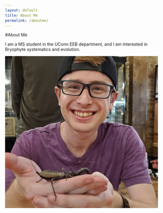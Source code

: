 ```yaml
---
layout: default
title: About Me
permalink: /aboutme/
---
```

#About Me

I am a MS student in the UConn EEB department, and I am interested in Bryophyte systematics and evolution.

![BrendenThomson](images/headshot.jpeg "Brenden Thomson")
